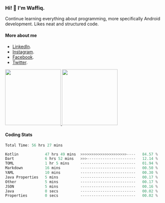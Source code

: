 ### Hi! 👋 I'm Waffiq.

Continue learning everything about programming, more specifically Android development. Likes neat and structured code.

#### More about me 
- [LinkedIn](https://www.linkedin.com/in/waffiqaziz/).
- [Instagram](https://www.instagram.com/waffiqaziz/).
- [Facebook](https://web.facebook.com/WaffiqAziz/).
- [Twitter](https://twitter.com/AzizWaffiq).

<p align="left">
<a href="https://github.com/waffiqaziz">
  <img height="180em" src="https://github-readme-stats-eight-theta.vercel.app/api?username=waffiqaziz&show_icons=true&theme=algolia&include_all_commits=true&count_private=true"/>
  <img height="180em" src="https://github-readme-stats-eight-theta.vercel.app/api/top-langs/?username=waffiqaziz&layout=compact&langs_count=8&theme=algolia"/>
</a>
</p>

#### Coding Stats
<!--START_SECTION:waka-->

```rust
Total Time: 56 hrs 27 mins

Kotlin            47 hrs 49 mins  >>>>>>>>>>>>>>>>>>>>>----   84.57 %
Dart              6 hrs 52 mins   >>>----------------------   12.14 %
TOML              1 hr 5 mins     -------------------------   01.94 %
Markdown          16 mins         -------------------------   00.50 %
YAML              10 mins         -------------------------   00.30 %
Java Properties   5 mins          -------------------------   00.17 %
Other             5 mins          -------------------------   00.17 %
JSON              5 mins          -------------------------   00.16 %
Java              0 secs          -------------------------   00.02 %
Properties        0 secs          -------------------------   00.02 %
```

<!--END_SECTION:waka-->

